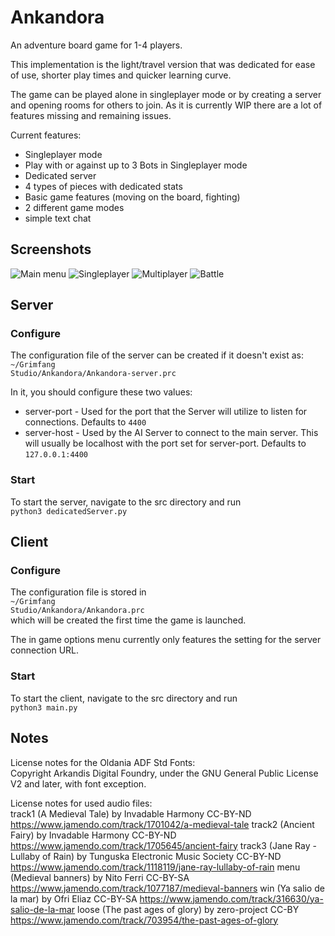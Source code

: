 # Ankandora
An adventure board game for 1-4 players.

This implementation is the light/travel version that was dedicated for ease of use, shorter play times and quicker learning curve.

The game can be played alone in singleplayer mode or by creating a server and opening rooms for others to join. As it is currently WIP there are a lot of features missing and remaining issues.

Current features:
- Singleplayer mode
- Play with or against up to 3 Bots in Singleplayer mode
- Dedicated server
- 4 types of pieces with dedicated stats
- Basic game features (moving on the board, fighting)
- 2 different game modes
- simple text chat

## Screenshots

![Main menu](/screenshots/MainMenu.png?raw=true "The main menu")
![Singleplayer](/screenshots/Singleplayer.png?raw=true "Singleplayer session")
![Multiplayer](/screenshots/Multiplayer.png?raw=true "Multiplayer session")
![Battle](/screenshots/Battle.png?raw=true "A battle sceen from the Multiplayer session")

## Server
### Configure
The configuration file of the server can be created if it doesn't exist as:<br />
<code>~/Grimfang Studio/Ankandora/Ankandora-server.prc</code>

In it, you should configure these two values:
- server-port - Used for the port that the Server will utilize to listen for connections. Defaults to <code>4400</code>
- server-host - Used by the AI Server to connect to the main server. This will usually be localhost with the port set for server-port. Defaults to <code>127.0.0.1:4400</code>

### Start
To start the server, navigate to the src directory and run<br />
<code>python3 dedicatedServer.py</code>


## Client
### Configure
The configuration file is stored in<br />
<code>~/Grimfang Studio/Ankandora/Ankandora.prc</code><br />
which will be created the first time the game is launched.

The in game options menu currently only features the setting for the server connection URL.

### Start
To start the client, navigate to the src directory and run<br />
<code>python3 main.py</code>


## Notes
License notes for the Oldania ADF Std Fonts:<br />
Copyright Arkandis Digital Foundry, under the GNU General Public License V2 and later, with font exception.

License notes for used audio files:<br />
track1 (A Medieval Tale) by Invadable Harmony CC-BY-ND https://www.jamendo.com/track/1701042/a-medieval-tale
track2 (Ancient Fairy) by Invadable Harmony CC-BY-ND https://www.jamendo.com/track/1705645/ancient-fairy
track3 (Jane Ray - Lullaby of Rain) by Tunguska Electronic Music Society CC-BY-ND https://www.jamendo.com/track/1118119/jane-ray-lullaby-of-rain
menu (Medieval banners) by Nito Ferri CC-BY-SA https://www.jamendo.com/track/1077187/medieval-banners
win (Ya salio de la mar) by Ofri Eliaz CC-BY-SA https://www.jamendo.com/track/316630/ya-salio-de-la-mar
loose (The past ages of glory) by zero-project CC-BY https://www.jamendo.com/track/703954/the-past-ages-of-glory
